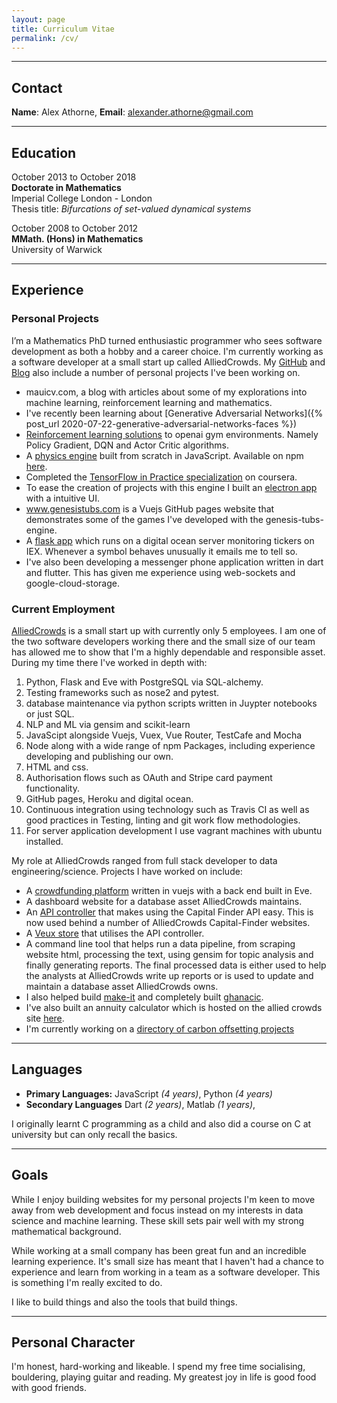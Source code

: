 ```yaml
---
layout: page
title: Curriculum Vitae
permalink: /cv/
---
```


___

## Contact

__Name__: Alex Athorne,
__Email__: alexander.athorne@gmail.com

___

## Education


October 2013 to October 2018 <br>
**Doctorate in Mathematics** <br>
Imperial College London - London <br>
Thesis title: *Bifurcations of set-valued dynamical systems*

October 2008 to October 2012 <br>
**MMath. (Hons) in Mathematics** <br>
University of Warwick <br>

___


## Experience


### Personal Projects

I’m a Mathematics PhD turned enthusiastic programmer who sees software development as both a hobby and a career choice.
I'm currently working as a software developer at a small start up called AlliedCrowds.
My [GitHub](https://github.com/mauicv) and [Blog](https://www.mauicv.com) also include a number of personal projects I've been working on.

- mauicv.com, a blog with articles about some of my explorations into machine learning, reinforcement learning and mathematics.
- I've recently been learning about [Generative Adversarial Networks]({% post_url 2020-07-22-generative-adversarial-networks-faces %})
- [Reinforcement learning solutions](https://github.com/mauicv/openai-gym-solns) to openai gym environments. Namely Policy Gradient, DQN and Actor Critic algorithms.
- A [physics engine](https://github.com/mauicv/genesis-tubs-engine) built from scratch in JavaScript. Available on npm [here](https://www.npmjs.com/package/genesis-tubs-engine).
- Completed the [TensorFlow in Practice specialization](https://coursera.org/share/992bff6d94a39de26e755ce0e6464250) on coursera.
- To ease the creation of projects with this engine I built an [electron app](https://github.com/mauicv/genesis-tubs-builder) with a intuitive UI.
- www.genesistubs.com is a Vuejs GitHub pages website that demonstrates some of the games I've developed with the genesis-tubs-engine.
- A [flask app](https://bitbucket.org/mauicv/limos/src/master) which runs on a digital ocean server monitoring tickers on IEX. Whenever a symbol behaves unusually it emails me to tell so.
- I've also been developing a messenger phone application written in dart and flutter. This has given me experience using web-sockets and google-cloud-storage.

### Current Employment

[AlliedCrowds](https://www.alliedcrowds.com) is a small start up with currently only 5 employees. I am one of the two software developers working there and the small size of our team has allowed me to show that I'm a highly dependable and responsible asset. During my time there I've worked in depth with:

  1. Python, Flask and Eve with PostgreSQL via SQL-alchemy.
  2. Testing frameworks such as nose2 and pytest.
  3. database maintenance via python scripts written in Juypter notebooks or just SQL.
  4. NLP and ML via gensim and scikit-learn
  5. JavaScipt alongside Vuejs, Vuex, Vue Router, TestCafe and Mocha
  6. Node along with a wide range of npm Packages, including experience developing and publishing our own.
  7. HTML and css.
  8. Authorisation flows such as OAuth and Stripe card payment functionality.
  9. GitHub pages, Heroku and digital ocean.
  11. Continuous integration using technology such as Travis CI as well as good practices in Testing, linting and git work flow methodologies.
  12. For server application development I use vagrant machines with ubuntu installed.

My role at AlliedCrowds ranged from full stack developer to data engineering/science. Projects I have worked on include:

- A [crowdfunding platform](https://www.isdb-innovate.org) written in vuejs with a back end built in Eve.
- A dashboard website for a database asset AlliedCrowds maintains.
- An [API controller](https://www.npmjs.com/package/@alliedcrowds/capital-finder-api) that makes using the Capital Finder API easy. This is now used behind a number of AlliedCrowds Capital-Finder websites.
- A [Veux store](https://www.npmjs.com/package/@alliedcrowds/capital-finder-vuex) that utilises the API controller.
- A command line tool that helps run a data pipeline, from scraping website html, processing the text, using gensim for topic analysis and finally generating reports. The final processed data is either used to help the analysts at AlliedCrowds write up reports or is used to update and maintain a database asset AlliedCrowds owns.
- I also helped build [make-it](https://make-it.alliedcrowds.com) and completely built [ghanacic](http://investors.ghanacic.org/#/).
- I've also built an annuity calculator which is hosted on the allied crowds site [here](https://www.alliedcrowds.com/pension).
- I'm currently working on a [directory of carbon offsetting projects](https://www.alliedoffsets.com)

___

## Languages

- **Primary Languages:** JavaScript *(4 years)*, Python *(4 years)*
- **Secondary Languages** Dart *(2 years)*, Matlab *(1 years)*,

I originally learnt C programming as a child and also did a course on C at university but can only recall the basics.

___

## Goals

While I enjoy building websites for my personal projects I'm keen to move away from web development and focus instead on my interests in data science and machine learning. These skill sets pair well with my strong mathematical background.

While working at a small company has been great fun and an incredible learning experience. It's small size has meant that I haven't had a chance to experience and learn from working in a team as a software developer. This is something I'm really excited to do.

I like to build things and also the tools that build things.

___

## Personal Character

I'm honest, hard-working and likeable. I spend my free time socialising, bouldering, playing guitar and reading. My greatest joy in life is good food with good friends.
